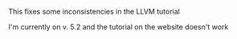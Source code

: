 This fixes some inconsistencies in the LLVM tutorial

I'm currently on v. 5.2 and the tutorial on the website doesn't work
